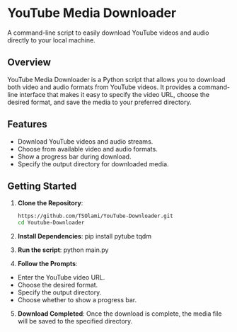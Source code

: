 # YouTube Media Downloader

A command-line script to easily download YouTube videos and audio directly to your local machine.

## Overview

YouTube Media Downloader is a Python script that allows you to download both video and audio formats from YouTube videos. It provides a command-line interface that makes it easy to specify the video URL, choose the desired format, and save the media to your preferred directory.

## Features

- Download YouTube videos and audio streams.
- Choose from available video and audio formats.
- Show a progress bar during download.
- Specify the output directory for downloaded media.

## Getting Started

1. **Clone the Repository**:
   ```bash
   https://github.com/TSOlami/YouTube-Downloader.git
   cd Youtube-Downloader

2. **Install Dependencies**:
   pip install pytube tqdm

3. **Run the script**:
   python main.py

4. **Follow the Prompts**:
- Enter the YouTube video URL.
- Choose the desired format.
- Specify the output directory.
- Choose whether to show a progress bar.
   
5. **Download Completed**:
   Once the download is complete, the media file will be saved to the specified directory.